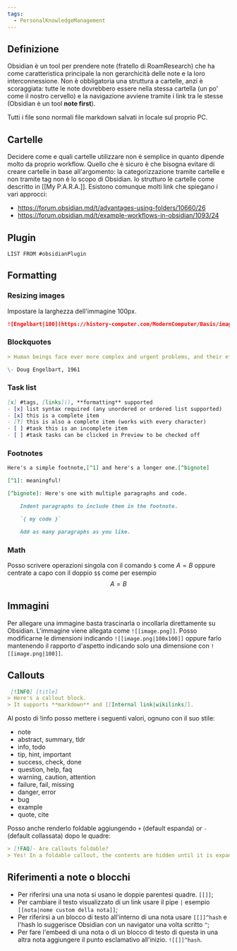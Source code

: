 ```yaml
---
tags:
  - PersonalKnowledgeManagement
---
```

## Definizione
Obsidian è un tool per prendere note (fratello di RoamResearch) che ha come caratteristica principale la non gerarchicità delle note e la loro interconnessione.
Non è obbligatoria una struttura a cartelle, anzi è scoraggiata: tutte le note dovrebbero essere nella stessa cartella (un po' come il nostro cervello) e la navigazione avviene tramite i link tra le stesse (Obsidian è un tool **note first**).

Tutti i file sono normali file markdown salvati in locale sul proprio PC.
## Cartelle
Decidere come e quali cartelle utilizzare non è semplice in quanto dipende molto da proprio workflow.
Quello che è sicuro è che bisogna evitare di creare cartelle in base all'argomento: la categorizzazione tramite cartelle e non tramite tag non è lo scopo di Obsidian.
Io strutturo le cartelle come descritto in [[My P.A.R.A.]].
Esistono comunque molti link che spiegano i vari approcci:
* https://forum.obsidian.md/t/advantages-using-folders/10660/26
* https://forum.obsidian.md/t/example-workflows-in-obsidian/1093/24

## Plugin
```dataview
LIST FROM #obsidianPlugin
```
## Formatting

### Resizing images
Impostare la larghezza dell'immagine 100px.
```md
![Engelbart|100](https://history-computer.com/ModernComputer/Basis/images/Engelbart.jpg)
```
### Blockquotes
```md
> Human beings face ever more complex and urgent problems, and their effectiveness in dealing with these problems is a matter that is critical to the stability and continued progress of society.

\- Doug Engelbart, 1961
```
### Task list
```md
[x] #tags, [links](), **formatting** supported
- [x] list syntax required (any unordered or ordered list supported)
- [x] this is a complete item
- [?] this is also a complete item (works with every character)
- [ ] #task this is an incomplete item
- [ ] #task tasks can be clicked in Preview to be checked off
```
### Footnotes
```md
Here's a simple footnote,[^1] and here's a longer one.[^bignote]

[^1]: meaningful!

[^bignote]: Here's one with multiple paragraphs and code.

    Indent paragraphs to include them in the footnote.

    `{ my code }`

    Add as many paragraphs as you like.
```
### Math
Posso scrivere operazioni singola con il comando `$` come $A=B$ oppure centrate a capo con il doppio `$$` come per esempio
$$A = B$$
## Immagini
Per allegare una immagine basta trascinarla o incollarla direttamente su Obsidian.
L'immagine viene allegata come `![[image.png]]`. Posso modificarne le dimensioni indicando `![[image.png|100x100]]` oppure farlo mantenendo il rapporto d'aspetto indicando solo una dimensione con `![[image.png|100]]`.

## Callouts
```markdown
 [!INFO] [title]
> Here's a callout block.
> It supports **markdown** and [[Internal link|wikilinks]].
```
Al posto di !info posso mettere i seguenti valori, ognuno con il suo stile:
-   note
-   abstract, summary, tldr
-   info, todo
-   tip, hint, important
-   success, check, done
-   question, help, faq
-   warning, caution, attention
-   failure, fail, missing
-   danger, error
-   bug
-   example
-   quote, cite

Posso anche renderlo foldable aggiungendo `+` (default espanda) or `-` (default collassata) dopo le quadre:
```markdown
> [!FAQ]- Are callouts foldable?
> Yes! In a foldable callout, the contents are hidden until it is expanded.
```

## Riferimenti a note o blocchi
* Per riferirsi una una nota si usano le doppie parentesi quadre. `[[]]`;
* Per cambiare il testo visualizzato di un link usare il pipe `|` esempio `[[nota|nome custom della nota]]`;
* Per riferirsi a un blocco di testo all'interno di una nota usare `[[]]^hash` e l'hash lo suggerisce Obsidian con un navigator una volta scritto `^`;
* Per fare l'embeed di una nota o di un blocco di testo di questa in una altra nota aggiungere il punto esclamativo all'inizio. `![[]]^hash`.